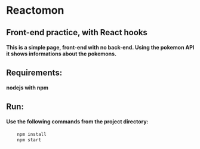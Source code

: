 # Reactomon

## Front-end practice, with React hooks

#### This is a simple page, front-end with no back-end. Using the pokemon API it shows informations about the pokemons. 

## Requirements:

#### nodejs with npm

## Run:

#### Use the following commands from the project directory:

```bash
    npm install
    npm start
```

